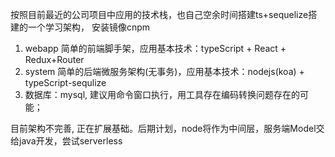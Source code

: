 按照目前最近的公司项目中应用的技术栈，也自己空余时间搭建ts+sequelize搭建的一个学习架构，
安装镜像cnpm
1. webapp 简单的前端脚手架，应用基本技术：typeScript + React + Redux+Router
2. system 简单的后端微服务架构(无事务)，应用基本技术：nodejs(koa) + typeScript-sequlize
3. 数据库：mysql, 建议用命令窗口执行，用工具存在编码转换问题存在的可能；

目前架构不完善, 正在扩展基础。后期计划，node将作为中间层，服务端Model交给java开发，尝试serverless
